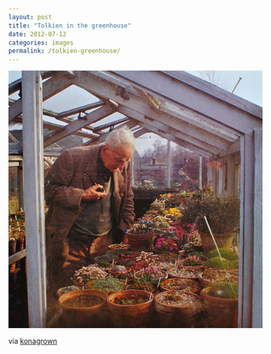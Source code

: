 ```yaml
---
layout: post
title: "Tolkien in the greenhouse"
date: 2012-07-12
categories: images
permalink: /tolkien-greenhouse/
---
```


![J. R. R. Tolkien in a greenhouse](https://github.com/matthewjmiller/mattmiller/blob/gh-pages/_assets/tolkien-greenhouse.png?raw=true)

via [konagrown](https://konagrown.tumblr.com)